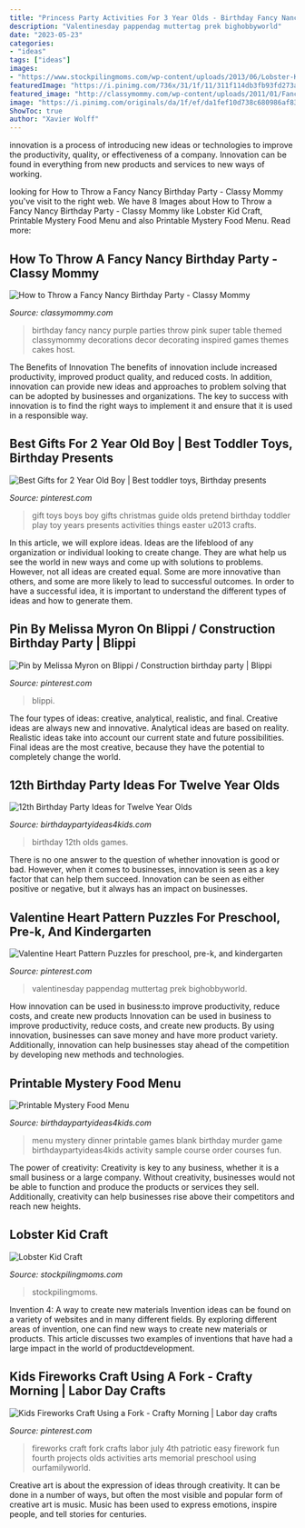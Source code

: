 ```yaml
---
title: "Princess Party Activities For 3 Year Olds - Birthday Fancy Nancy Purple Parties Throw Pink Super Table Themed Classymommy Decorations Decor Decorating Inspired Games Themes Cakes Host"
description: "Valentinesday pappendag muttertag prek bighobbyworld"
date: "2023-05-23"
categories:
- "ideas"
tags: ["ideas"]
images:
- "https://www.stockpilingmoms.com/wp-content/uploads/2013/06/Lobster-Kid-Craft2.jpg"
featuredImage: "https://i.pinimg.com/736x/31/1f/11/311f114db3fb93fd273ae3b96a370bd3.jpg"
featured_image: "http://classymommy.com/wp-content/uploads/2011/01/Fancy-Nancy-Birthday-Party1.jpg"
image: "https://i.pinimg.com/originals/da/1f/ef/da1fef10d738c680986af833126e3aeb.jpg"
ShowToc: true
author: "Xavier Wolff"
---
```



innovation is a process of introducing new ideas or technologies to improve the productivity, quality, or effectiveness of a company. Innovation can be found in everything from new products and services to new ways of working. 

	

		
looking for How to Throw a Fancy Nancy Birthday Party - Classy Mommy you've visit to the right web. We have 8 Images about How to Throw a Fancy Nancy Birthday Party - Classy Mommy like Lobster Kid Craft, Printable Mystery Food Menu and also Printable Mystery Food Menu. Read more:
		
    
## How To Throw A Fancy Nancy Birthday Party - Classy Mommy

<img loading=lazy src="http://classymommy.com/wp-content/uploads/2011/01/Fancy-Nancy-Birthday-Party1.jpg" onerror="this.onerror=null;this.src='https://tse1.mm.bing.net/th?id=OIP.efB6MrRP1eCbSn57iOLDagAAAA&amp;pid=15.1';" alt="How to Throw a Fancy Nancy Birthday Party - Classy Mommy">

_Source: classymommy.com_

>birthday fancy nancy purple parties throw pink super table themed classymommy decorations decor decorating inspired games themes cakes host. 

	

The Benefits of Innovation
The benefits of innovation include increased productivity, improved product quality, and reduced costs. In addition, innovation can provide new ideas and approaches to problem solving that can be adopted by businesses and organizations. The key to success with innovation is to find the right ways to implement it and ensure that it is used in a responsible way.

    
## Best Gifts For 2 Year Old Boy | Best Toddler Toys, Birthday Presents

<img loading=lazy src="https://i.pinimg.com/736x/9c/98/75/9c9875c917bfbc253798150433b7153d.jpg" onerror="this.onerror=null;this.src='https://tse1.mm.bing.net/th?id=OIP.L2LONlTlBHRVItSnQk2UwgHaJ3&amp;pid=15.1';" alt="Best Gifts for 2 Year Old Boy | Best toddler toys, Birthday presents">

_Source: pinterest.com_

>gift toys boys boy gifts christmas guide olds pretend birthday toddler play toy years presents activities things easter u2013 crafts. 

	

In this article, we will explore ideas. Ideas are the lifeblood of any organization or individual looking to create change. They are what help us see the world in new ways and come up with solutions to problems. However, not all ideas are created equal. Some are more innovative than others, and some are more likely to lead to successful outcomes. In order to have a successful idea, it is important to understand the different types of ideas and how to generate them.

    
## Pin By Melissa Myron On Blippi / Construction Birthday Party | Blippi

<img loading=lazy src="https://i.pinimg.com/736x/31/1f/11/311f114db3fb93fd273ae3b96a370bd3.jpg" onerror="this.onerror=null;this.src='https://tse3.mm.bing.net/th?id=OIP.mioceS22LwC3cY_HXmJMdAHaJ3&amp;pid=15.1';" alt="Pin by Melissa Myron on Blippi / Construction birthday party | Blippi">

_Source: pinterest.com_

>blippi. 

	

The four types of ideas: creative, analytical, realistic, and final.
Creative ideas are always new and innovative. Analytical ideas are based on reality. Realistic ideas take into account our current state and future possibilities. Final ideas are the most creative, because they have the potential to completely change the world.

    
## 12th Birthday Party Ideas For Twelve Year Olds

<img loading=lazy src="https://birthdaypartyideas4kids.com/12-birthday-party-ideas.png" onerror="this.onerror=null;this.src='https://tse3.mm.bing.net/th?id=OIP.YE7IrHtig0RKBbLh-8u5FgAAAA&amp;pid=15.1';" alt="12th Birthday Party Ideas for Twelve Year Olds">

_Source: birthdaypartyideas4kids.com_

>birthday 12th olds games. 

	

There is no one answer to the question of whether innovation is good or bad. However, when it comes to businesses, innovation is seen as a key factor that can help them succeed. Innovation can be seen as either positive or negative, but it always has an impact on businesses.

    
## Valentine Heart Pattern Puzzles For Preschool, Pre-k, And Kindergarten

<img loading=lazy src="https://i.pinimg.com/originals/da/1f/ef/da1fef10d738c680986af833126e3aeb.jpg" onerror="this.onerror=null;this.src='https://tse1.mm.bing.net/th?id=OIP.GGsdLZWsYKrBPmbh2tZkQQHaJ4&amp;pid=15.1';" alt="Valentine Heart Pattern Puzzles for preschool, pre-k, and kindergarten">

_Source: pinterest.com_

>valentinesday pappendag muttertag prek bighobbyworld. 

	

How innovation can be used in business:to improve productivity, reduce costs, and create new products
Innovation can be used in business to improve productivity, reduce costs, and create new products. By using innovation, businesses can save money and have more product variety. Additionally, innovation can help businesses stay ahead of the competition by developing new methods and technologies.

    
## Printable Mystery Food Menu

<img loading=lazy src="https://birthdaypartyideas4kids.com/mysterydinnermenu.png" onerror="this.onerror=null;this.src='https://tse4.mm.bing.net/th?id=OIP.RK-9YMzjt-QmpsX_5Wbx9wDUEl&amp;pid=15.1';" alt="Printable Mystery Food Menu">

_Source: birthdaypartyideas4kids.com_

>menu mystery dinner printable games blank birthday murder game birthdaypartyideas4kids activity sample course order courses fun. 

	

The power of creativity:
Creativity is key to any business, whether it is a small business or a large company. Without creativity, businesses would not be able to function and produce the products or services they sell. Additionally, creativity can help businesses rise above their competitors and reach new heights.

    
## Lobster Kid Craft

<img loading=lazy src="https://www.stockpilingmoms.com/wp-content/uploads/2013/06/Lobster-Kid-Craft2.jpg" onerror="this.onerror=null;this.src='https://tse3.mm.bing.net/th?id=OIP.VtoJ74eWN7jwOlLQwrNhsQAAAA&amp;pid=15.1';" alt="Lobster Kid Craft">

_Source: stockpilingmoms.com_

>stockpilingmoms. 

	

Invention 4: A way to create new materials
Invention ideas can be found on a variety of websites and in many different fields. By exploring different areas of invention, one can find new ways to create new materials or products. This article discusses two examples of inventions that have had a large impact in the world of productdevelopment.

    
## Kids Fireworks Craft Using A Fork - Crafty Morning | Labor Day Crafts

<img loading=lazy src="https://i.pinimg.com/originals/3e/15/55/3e15558ad7edd010636e1264bca0ce94.png" onerror="this.onerror=null;this.src='https://tse4.mm.bing.net/th?id=OIP.nmYcCRZgwZCzvdR4S9X8tgAAAA&amp;pid=15.1';" alt="Kids Fireworks Craft Using a Fork - Crafty Morning | Labor day crafts">

_Source: pinterest.com_

>fireworks craft fork crafts labor july 4th patriotic easy firework fun fourth projects olds activities arts memorial preschool using ourfamilyworld. 

	

Creative art is about the expression of ideas through creativity. It can be done in a number of ways, but often the most visible and popular form of creative art is music. Music has been used to express emotions, inspire people, and tell stories for centuries.

